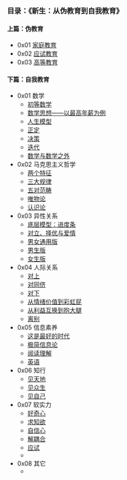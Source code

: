 ### 目录：《新生：从伪教育到自我教育》

#### 上篇：伪教育

+ 0x01 [家庭教育]()
+ 0x02 [应试教育]()
+ 0x03 [高等教育]()

#### 下篇：自我教育

+ 0x01 数学
  + [初等数学]()
  + [数学思想——以最高年薪为例]()
  + [人生模型]()
  + [正定]()
  + [决策]()
  + [迭代]()
  + [数学与数学之外]()
+ 0x02 马克思主义哲学
  + [两个特征]()
  + [三大规律]()
  + [五对范畴]()
  + [唯物论]()
  + [认识论]()
+ 0x03 异性关系
  + [底层模型：进度条]()
  + [对立、择优与爱情]()
  + [男女通用版]()
  + [男生版]()
  + [女生版]()
+ 0x04 人际关系
  + [对上]()
  + [对同侪]()
  + [对下]()
  + [从情绪价值到彩虹屁]()
  + [从利益互换到抱大腿]()
  + [离别]()
+ 0x05 信息素养
  + [这是最好的时代]()
  + [极简信息论]()
  + [阅读理解]()
  + [英语]()
+ 0x06 知行
  + [见天地]()
  + [见众生]()
  + [见自己]()
+ 0x07 软实力
  + [好奇心]()
  + [求知欲]()
  + [自信心]()
  + [解耦合]()
  + [应试]()
  + []()
+ 0x08 其它
  + []()






